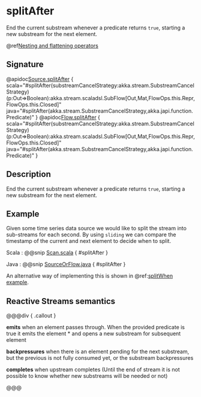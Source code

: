 # splitAfter

End the current substream whenever a predicate returns `true`, starting a new substream for the next element.

@ref[Nesting and flattening operators](../index.md#nesting-and-flattening-operators)

## Signature

@apidoc[Source.splitAfter](Source) { scala="#splitAfter(substreamCancelStrategy:akka.stream.SubstreamCancelStrategy)(p:Out=&gt;Boolean):akka.stream.scaladsl.SubFlow[Out,Mat,FlowOps.this.Repr,FlowOps.this.Closed]" java="#splitAfter(akka.stream.SubstreamCancelStrategy,akka.japi.function.Predicate)" }
@apidoc[Flow.splitAfter](Flow) { scala="#splitAfter(substreamCancelStrategy:akka.stream.SubstreamCancelStrategy)(p:Out=&gt;Boolean):akka.stream.scaladsl.SubFlow[Out,Mat,FlowOps.this.Repr,FlowOps.this.Closed]" java="#splitAfter(akka.stream.SubstreamCancelStrategy,akka.japi.function.Predicate)" }


## Description

End the current substream whenever a predicate returns `true`, starting a new substream for the next element.

## Example

Given some time series data source we would like to split the stream into sub-streams for each second.
By using `sliding` we can compare the timestamp of the current and next element to decide when to split.

Scala
:  @@snip [Scan.scala](/akka-docs/src/test/scala/docs/stream/operators/sourceorflow/Split.scala) { #splitAfter }

Java
:  @@snip [SourceOrFlow.java](/akka-docs/src/test/java/jdocs/stream/operators/sourceorflow/Split.java) { #splitAfter }

An alternative way of implementing this is shown in @ref:[splitWhen example](splitWhen.md#example).

## Reactive Streams semantics

@@@div { .callout }

**emits** when an element passes through. When the provided predicate is true it emits the element * and opens a new substream for subsequent element

**backpressures** when there is an element pending for the next substream, but the previous is not fully consumed yet, or the substream backpressures

**completes** when upstream completes (Until the end of stream it is not possible to know whether new substreams will be needed or not)

@@@

